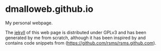 # dmalloweb.github.io
My personal webpage.

The [jekyll](https://jekyllrb.com/) of this web page is distributed under GPLv3 and has been generated by me from scratch, although it has been inspired by and contains code snippets from (https://github.com/rsms/rsms.github.com).
